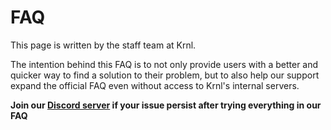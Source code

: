 # FAQ
This page is written by the staff team at Krnl.

The intention behind this FAQ is to not only provide users with a better and quicker way to find a solution to their problem, but to also help our support expand
the official FAQ even without access to Krnl's internal servers.

**Join our [Discord server](https://krnl.place/invite) if your issue persist after trying everything in our FAQ**
